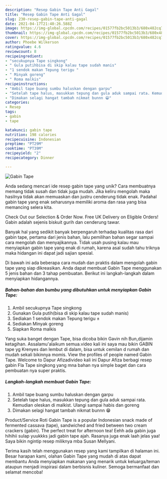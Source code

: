 ```yaml
---
description: "Resep Gabin Tape Anti Gagal"
title: "Resep Gabin Tape Anti Gagal"
slug: 230-resep-gabin-tape-anti-gagal
date: 2021-04-17T21:40:26.588Z
image: https://img-global.cpcdn.com/recipes/01577fb2bc5013b3/680x482cq70/gabin-tape-foto-resep-utama.jpg
thumbnail: https://img-global.cpcdn.com/recipes/01577fb2bc5013b3/680x482cq70/gabin-tape-foto-resep-utama.jpg
cover: https://img-global.cpcdn.com/recipes/01577fb2bc5013b3/680x482cq70/gabin-tape-foto-resep-utama.jpg
author: Phoebe Wilkerson
ratingvalue: 4.6
reviewcount: 8
recipeingredient:
- "secukupnya Tape singkong"
- " Gula putihbisa di skip kalau tape sudah manis"
- "1 sendok makan Tepung terigu "
- " Minyak goreng"
- " Roma malkis"
recipeinstructions:
- "Ambil tape buang sumbu haluskan dengan garpu"
- "Setelah tape halus, masukkan tepung dan gula aduk sampai rata. Kemudian oleskan di malkist. Ulangi sampai habis dan goreng"
- "Dimakan selagi hangat tambah nikmat bunnn 😁"
categories:
- Resep
tags:
- gabin
- tape

katakunci: gabin tape 
nutrition: 198 calories
recipecuisine: Indonesian
preptime: "PT29M"
cooktime: "PT39M"
recipeyield: "2"
recipecategory: Dinner

---
```



![Gabin Tape](https://img-global.cpcdn.com/recipes/01577fb2bc5013b3/680x482cq70/gabin-tape-foto-resep-utama.jpg)

Anda sedang mencari ide resep gabin tape yang unik? Cara membuatnya memang tidak susah dan tidak juga mudah. Jika keliru mengolah maka hasilnya tidak akan memuaskan dan justru cenderung tidak enak. Padahal gabin tape yang enak seharusnya memiliki aroma dan rasa yang bisa memancing selera kita.

Check Out our Selection &amp; Order Now. Free UK Delivery on Eligible Orders! Gabin adalah sejenis biskuit gurih dan cenderung tawar.

Banyak hal yang sedikit banyak berpengaruh terhadap kualitas rasa dari gabin tape, pertama dari jenis bahan, lalu pemilihan bahan segar sampai cara mengolah dan menyajikannya. Tidak usah pusing kalau mau menyiapkan gabin tape yang enak di rumah, karena asal sudah tahu triknya maka hidangan ini dapat jadi sajian spesial.


Di bawah ini ada beberapa cara mudah dan praktis dalam mengolah gabin tape yang siap dikreasikan. Anda dapat membuat Gabin Tape menggunakan 5 jenis bahan dan 3 tahap pembuatan. Berikut ini langkah-langkah dalam menyiapkan hidangannya.

<!--inarticleads1-->

##### Bahan-bahan dan bumbu yang dibutuhkan untuk menyiapkan Gabin Tape:

1. Ambil secukupnya Tape singkong
1. Gunakan  Gula putih(bisa di skip kalau tape sudah manis)
1. Sediakan 1 sendok makan Tepung terigu ±
1. Sediakan  Minyak goreng
1. Siapkan  Roma malkis


Yang suka banget dengan Tape, bisa dicoba bikin Gavin nih Bun,dijamin ketagihan. Assalamu&#39;alaikum semua.video kali ini saya mau bikin GABIN tape yg Krenyes dan lembut di dalam, bisa untuk cemilan d rumah dan mudah sekali bikinnya momis. View the profiles of people named Gabin Tape. Welcome to Dapur Afizadivideo kali ini Dapur Afiza berbagi resep gabin Fla Tape singkong yang mna bahan nya simple baget dan cara pembuatan nya super praktis. 

<!--inarticleads2-->

##### Langkah-langkah membuat Gabin Tape:

1. Ambil tape buang sumbu haluskan dengan garpu
1. Setelah tape halus, masukkan tepung dan gula aduk sampai rata. Kemudian oleskan di malkist. Ulangi sampai habis dan goreng
1. Dimakan selagi hangat tambah nikmat bunnn 😁


Product/Service Roti Gabin Tape is a popular Indonesian snack made of fermented cassava (tape), sandwiched and fried between two cream crackers (gabin). The perfect treat for afternoon tea! Eehh ada gabin juga hihihii sulap yuukkks jadi gabin tape ajah. Rasanya juga enak laah jelas yaa! Saya bikin ngintip resep miliknya mba Susan Mellyani. 

Terima kasih telah menggunakan resep yang kami tampilkan di halaman ini. Besar harapan kami, olahan Gabin Tape yang mudah di atas dapat membantu Anda menyiapkan makanan yang menarik untuk keluarga/teman ataupun menjadi inspirasi dalam berbisnis kuliner. Semoga bermanfaat dan selamat mencoba!
